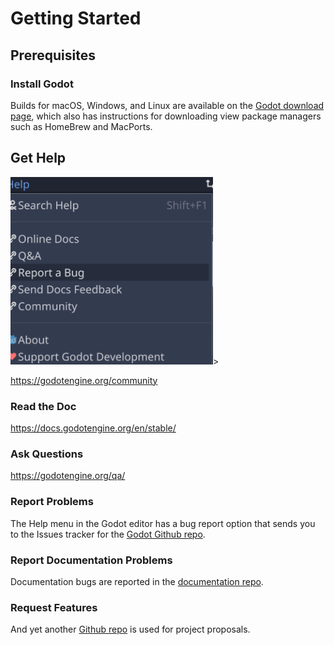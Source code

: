 # Getting Started

## Prerequisites

### Install Godot

Builds for macOS, Windows, and Linux are available on the [Godot download page](https://godotengine.org/download),
which also has instructions for downloading view package managers such as HomeBrew and MacPorts.

## Get Help

<img src="images/reportbug.png" height="300">>

https://godotengine.org/community

### Read the Doc

https://docs.godotengine.org/en/stable/

### Ask Questions

https://godotengine.org/qa/

### Report Problems

The Help menu in the Godot editor has a bug report option that sends you to the Issues tracker for the
[Godot Github repo](https://github.com/godotengine/godot/issues).

### Report Documentation Problems

Documentation bugs are reported in the [documentation repo](https://github.com/godotengine/godot-docs/issues).

### Request Features

And yet another [Github repo](https://github.com/godotengine/godot-proposals) is used for project proposals.




